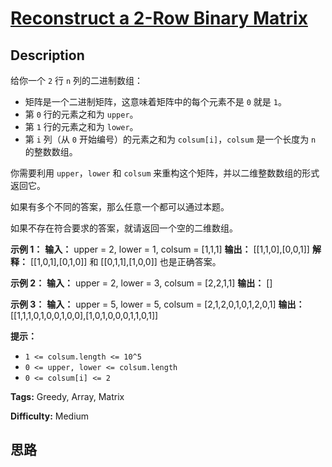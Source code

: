 # [Reconstruct a 2-Row Binary Matrix][title]

## Description

给你一个 `2` 行 `n` 列的二进制数组：

  * 矩阵是一个二进制矩阵，这意味着矩阵中的每个元素不是 `0` 就是 `1`。
  * 第 `0` 行的元素之和为 `upper`。
  * 第 `1` 行的元素之和为 `lower`。
  * 第 `i` 列（从 `0` 开始编号）的元素之和为 `colsum[i]`，`colsum` 是一个长度为 `n` 的整数数组。

你需要利用 `upper`，`lower` 和 `colsum` 来重构这个矩阵，并以二维整数数组的形式返回它。

如果有多个不同的答案，那么任意一个都可以通过本题。

如果不存在符合要求的答案，就请返回一个空的二维数组。



**示例 1：**
            **输入：** upper = 2, lower = 1, colsum = [1,1,1]    **输出：** [[1,1,0],[0,0,1]]    **解释：** [[1,0,1],[0,1,0]] 和 [[0,1,1],[1,0,0]] 也是正确答案。    

**示例 2：**
            **输入：** upper = 2, lower = 3, colsum = [2,2,1,1]    **输出：** []    

**示例 3：**
            **输入：** upper = 5, lower = 5, colsum = [2,1,2,0,1,0,1,2,0,1]    **输出：** [[1,1,1,0,1,0,0,1,0,0],[1,0,1,0,0,0,1,1,0,1]]    



**提示：**

  * `1 <= colsum.length <= 10^5`
  * `0 <= upper, lower <= colsum.length`
  * `0 <= colsum[i] <= 2`


**Tags:** Greedy, Array, Matrix

**Difficulty:** Medium

## 思路

[title]: https://leetcode-cn.com/problems/reconstruct-a-2-row-binary-matrix
